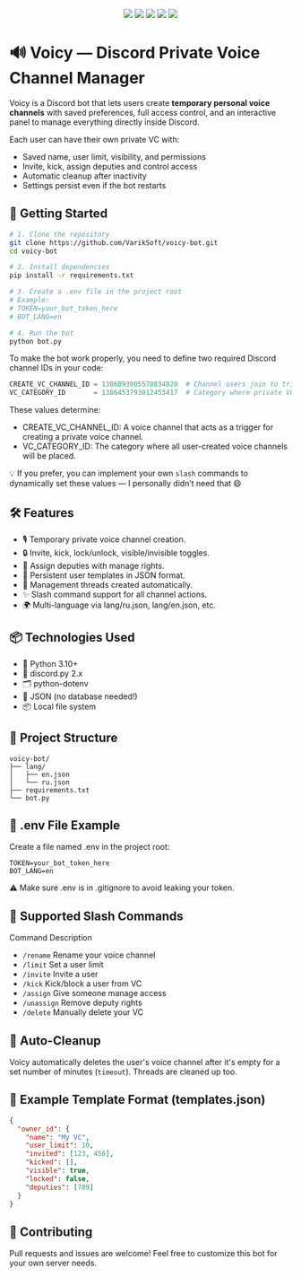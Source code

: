 <p align="center">
  <img src="https://img.shields.io/badge/version-1.0.0-blue?style=flat-square" />
  <img src="https://img.shields.io/badge/status-stable-brightgreen?style=flat-square" />
  <img src="https://img.shields.io/badge/license-MIT-green?style=flat-square" />
  <img src="https://img.shields.io/badge/python-3.10+-blue?style=flat-square&logo=python" />
  <img src="https://img.shields.io/badge/discord.py-2.x-blueviolet?style=flat-square&logo=discord" />
</p>

# 🔊 Voicy — Discord Private Voice Channel Manager

Voicy is a Discord bot that lets users create **temporary personal voice channels** with saved preferences, full access control, and an interactive panel to manage everything directly inside Discord.

Each user can have their own private VC with:
- Saved name, user limit, visibility, and permissions
- Invite, kick, assign deputies and control access
- Automatic cleanup after inactivity
- Settings persist even if the bot restarts

## 🚀 Getting Started

```bash
# 1. Clone the repository
git clone https://github.com/VarikSoft/voicy-bot.git
cd voicy-bot

# 2. Install dependencies
pip install -r requirements.txt

# 3. Create a .env file in the project root
# Example:
# TOKEN=your_bot_token_here
# BOT_LANG=en

# 4. Run the bot
python bot.py
```

To make the bot work properly, you need to define two required Discord channel IDs in your code:

```python
CREATE_VC_CHANNEL_ID = 1386893005578834020  # Channel users join to trigger VC creation
VC_CATEGORY_ID       = 1386453793012453417  # Category where private VCs will be created
```
These values determine:
- CREATE_VC_CHANNEL_ID: A voice channel that acts as a trigger for creating a private voice channel.
- VC_CATEGORY_ID: The category where all user-created voice channels will be placed.

💡 If you prefer, you can implement your own `slash` commands to dynamically set these values — I personally didn’t need that 😄

## 🛠️ Features
- 🎙️ Temporary private voice channel creation.
- 🔒 Invite, kick, lock/unlock, visible/invisible toggles.
- 👑 Assign deputies with manage rights.
- 💾 Persistent user templates in JSON format.
- 🧵 Management threads created automatically.
- ✨ Slash command support for all channel actions.
- 🌍 Multi-language via lang/ru.json, lang/en.json, etc.

## 📦 Technologies Used
- 🐍 Python 3.10+
- 🤖 discord.py 2.x
- 🗂️ python-dotenv
- 📁 JSON (no database needed!)
- 📦 Local file system

## 📁 Project Structure
```
voicy-bot/
├── lang/
│   ├── en.json
│   └── ru.json
├── requirements.txt
└── bot.py
```

## 🔐 .env File Example
Create a file named .env in the project root:

```
TOKEN=your_bot_token_here
BOT_LANG=en
```
⚠️ Make sure .env is in .gitignore to avoid leaking your token.

## 💬 Supported Slash Commands
Command	Description
- `/rename`	Rename your voice channel
- `/limit`	Set a user limit
- `/invite`	Invite a user
- `/kick`	Kick/block a user from VC
- `/assign`	Give someone manage access
- `/unassign`	Remove deputy rights
- `/delete`	Manually delete your VC

## 🧹 Auto-Cleanup
Voicy automatically deletes the user's voice channel after it's empty for a set number of minutes (`timeout`). Threads are cleaned up too.

## 🧪 Example Template Format (templates.json)
```json
{
  "owner_id": {
    "name": "My VC",
    "user_limit": 10,
    "invited": [123, 456],
    "kicked": [],
    "visible": true,
    "locked": false,
    "deputies": [789]
  }
}
```

## 🙌 Contributing
Pull requests and issues are welcome!
Feel free to customize this bot for your own server needs.
